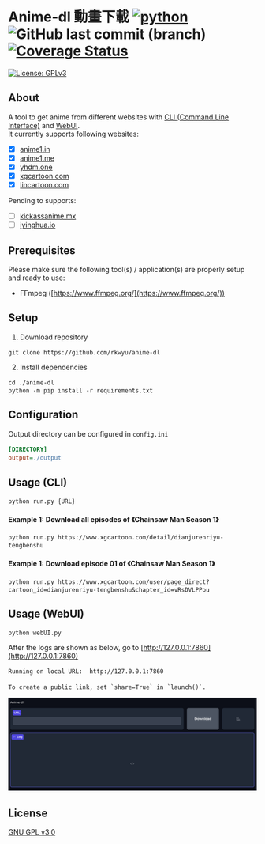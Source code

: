 # Anime-dl 動畫下載 [![python](https://img.shields.io/badge/Python-3.11-3776AB.svg?style=flat&logo=python&logoColor=white)](https://www.python.org) ![GitHub last commit (branch)](https://img.shields.io/github/last-commit/rkwyu/anime-dl/main) [![Coverage Status](https://coveralls.io/repos/github/rkwyu/anime-dl/badge.svg?branch=main)](https://coveralls.io/github/rkwyu/anime-dl?branch=main)

[![License: GPLv3](https://img.shields.io/badge/License-GPLv3-blue.svg)](https://www.gnu.org/licenses/gpl-3.0)

## About ##
A tool to get anime from different websites with [CLI (Command Line Interface)](#usage-cli) and [WebUI](#usage-webui).  
It currently supports following websites:  
- [x] [anime1.in](https://anime1.in/)  
- [x] [anime1.me](https://anime1.me/)  
- [x] [yhdm.one](https://yhdm.one/)  
- [x] [xgcartoon.com](https://www.xgcartoon.com/)
- [x] [lincartoon.com](https://www.lincartoon.com/)

Pending to supports:  
- [ ] [kickassanime.mx](https://www1.kickassanime.mx/)
- [ ] [iyinghua.io](http://www.iyinghua.io/)

## Prerequisites ##
Please make sure the following tool(s) / application(s) are properly setup and ready to use:
- FFmpeg ([https://www.ffmpeg.org/](https://www.ffmpeg.org/))

## Setup ##
1. Download repository  
```console
git clone https://github.com/rkwyu/anime-dl
```
2. Install dependencies
```console
cd ./anime-dl
python -m pip install -r requirements.txt
```

## Configuration ##
Output directory can be configured in `config.ini`
```ini
[DIRECTORY]
output=./output
```

## Usage (CLI) ##
```console
python run.py {URL}
```

#### Example 1: Download all episodes of 《Chainsaw Man Season 1》 ####
```console
python run.py https://www.xgcartoon.com/detail/dianjurenriyu-tengbenshu
```
#### Example 1: Download episode 01 of 《Chainsaw Man Season 1》 ####
```console
python run.py https://www.xgcartoon.com/user/page_direct?cartoon_id=dianjurenriyu-tengbenshu&chapter_id=vRsDVLPPou
```

## Usage (WebUI) ##
```console
python webUI.py
```
After the logs are shown as below, go to [http://127.0.0.1:7860](http://127.0.0.1:7860)
```console
Running on local URL:  http://127.0.0.1:7860

To create a public link, set `share=True` in `launch()`.
```
![anime-al screenshot](docs/screenshot.png?raw=true "anime-al")


## License ##
[GNU GPL v3.0](LICENSE.md)
